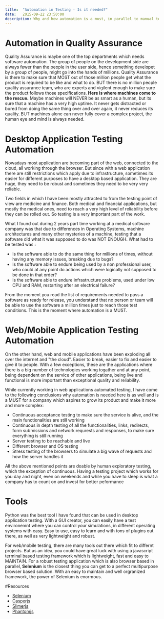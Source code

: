```yaml
---
title:  "Automation in Testing - Is it needed?"
date:   2015-09-22 23:50:00
description: Why and how automation is a must, in parallel to manual testing
---
```


# Automation in Quality Assurance
Quality Assurance is maybe one of the top departments which needs software automation. The group of people on the development side are always fewer than the people in the user side, hence something developet by a group of people, might go into the hands of millions. Quality Assurance is there to make sure that MOST out of those million people get what the product is required to be like and what to do. BUT there is no million people quality assurance team, who are experts and vigilent enough to make sure the product follows those specifications. **Here is where machines come to the rescue.** Maybe machines will NEVER be as smart as a human, but its sure that a machine has a very high uptime. It never gets distracted or bored from doing the same thing over and over again, it never reduces its quality. BUT machines alone can never fully cover a complex project, the human eye and mind is always needed.

# Desktop Application Testing Automation
Nowadays most application are becoming part of the web, connected to the cloud, all working through the browser. But since with a web application there are still restrictions which apply due to infrastructure, sometimes its easier for different purposes to have a desktop based application. They are huge, they need to be robust and sometimes they need to be very very reliable.

Two fields in which I have been mostly attracted to from the testing point of view are medicine and finance. Both medical and financial applications, but mostly the medical ones, need to reach a very high level of reliability before they can be rolled out. So testing is a very important part of the work.

What I found out during 2 years part time working at a medical software company was that due to differences in Operating Systems, machine architectures and many other mysteries of a machine, testing that a software did what it was supposed to do was NOT ENOUGH. What had to be tested was :

- Is the software able to do the same thing for millions of times, without having any memory issues, breaking due to bugs?
- Is the software able to endure being used by a non professional user, who could at any point do actions which were logically not supposed to be done in that order?
- Is the software able to endure infrastructure problems, used under low CPU and RAM, restarting after an electrical failure?

From the moment you read the list of requirements needed to pass a software as ready for release, you understand that no person or team will be able to use the software a million times just to reach those test conditions. This is the moment where automation is a MUST.


# Web/Mobile Application Testing Automation
On the other hand, web and mobile applications have been exploding all over the internet and "the cloud". Easier to break, easier to fix and easier to give it to people. With a few exceptions, these are the applications where there is a big number of technologies working togather and at any point, being dependent on the service of other applications, being live and functional is more important than exceptional quality and reliability.

While currently working in web applications automated testing, I have come to the following conclusions why automation is needed here is as well and is a MUST for a company which aspires to grow its product and make it more and more complex:

- Continuous acceptance testing to make sure the service is alive, and the main functionalities are still working
- Continuous in depth testing of all the functionalities, links, redirects, form submissions and network requrests and responses, to make sure everything is still running
- Server testing to be reachable and live
- Different browser and OS testing
- Stress testing of the browsers to simulate a big wave of requests and how the server handles it

All the above mentioned points are doable by human exploratory testing, which the exception of continuous. Having a testing project which works for you day and night, even on weekends and while you have to sleep is what a company has to count on and invest for better peformance


# Tools
Python was the best tool I have found that can be used in desktop application testing. With a GUI creator, you can easily have a test environemnt where you can control your simulations, in different operating systems with easy. Easy to use, easy to learn and with tons of plugins out there, as well as very lightweight and robust.

For web/mobile testing, there are many tools out there which fit to differnt projects. But as an idea, you could have great luck with using a javascript terminal based testing framework which is lightweight, fast and easy to MAINTAIN. For a robust testing application which is also browser based in parallel, **Selenium** is the closest thing you can get to a perfect multipurpose browser based solution. With an easy to maintain and well orgranized framework, the power of Selenium is enormous.

#Resources
- [Selenium][selenium-web] 
- [Casperjs][casper-web]
- [Slimerjs][slimer-web]
- [Phantomjs][phantom-web]

[selenium-web]:http://www.seleniumhq.org/	
[casper-web]:http://casperjs.org/
[slimer-web]:http://slimerjs.org/
[phantom-web]:http://phantomjs.org/
